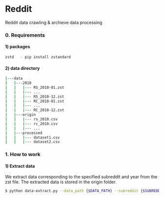 # Reddit
Reddit data crawling &amp; archieve data processing

### 0. Requirements 
#### 1) packages 
```python
zstd   - pip install zstandard 
```

#### 2) data directory
```bash 
|---data 
|   |---2010
|   |   |--- RS_2010-01.zst 
|   |   |--- ... 
|   |   |--- RS_2010-12.zst 
|   |   |--- RC_2010-01.zst 
|   |   |--- ...
|   |   |--- RC_2010-12.zst
|   |---origin
|   |   |--- rs_2010.csv 
|   |   |--- rc_2010.csv 
|   |   |--- ...  
|   |---processed
|   |   |--- dataset1.csv 
|   |   |--- dataset2.csv 
```


### 1. How to work 
#### 1) Extract data 
We extract data corresponding to the specified subreddit and year from the zst file.
The extracted data is stored in the origin folder.

```bash
$ python data-extract.py --data_path {$DATA_PATH} --subreddit {$SUBREDDIT_NAME} --year {$YEAR} 
```
